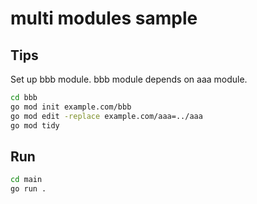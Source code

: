 # multi modules sample

## Tips

Set up bbb module. bbb module depends on aaa module. 

```bash
cd bbb
go mod init example.com/bbb
go mod edit -replace example.com/aaa=../aaa
go mod tidy
```

## Run

```bash
cd main
go run .
```
